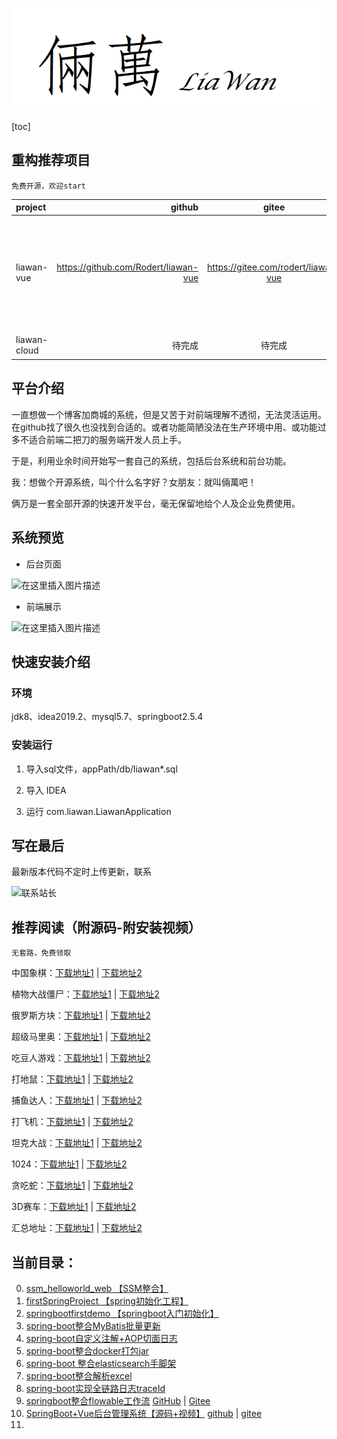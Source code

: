 ![logo](img/logo.png)

[toc]

## 重构推荐项目

`免费开源，欢迎start`

| project | github | gitee | mark | docs |
| :-----| ----: | :----: | :----: | :----: |
| liawan-vue | https://github.com/Rodert/liawan-vue | https://gitee.com/rodert/liawan-vue | SpringBoot+VUE版 | 免费提供完整搭建方案、及视频教程 |
| liawan-cloud | 待完成 | 待完成 | SpringCloud+VUE版 |  待完成  |

## 平台介绍

一直想做一个博客加商城的系统，但是又苦于对前端理解不透彻，无法灵活运用。在github找了很久也没找到合适的。或者功能简陋没法在生产环境中用、或功能过多不适合前端二把刀的服务端开发人员上手。

于是，利用业余时间开始写一套自己的系统，包括后台系统和前台功能。

我：想做个开源系统，叫个什么名字好？女朋友：就叫倆萬吧！

俩万是一套全部开源的快速开发平台，毫无保留地给个人及企业免费使用。
    
## 系统预览

- 后台页面

![在这里插入图片描述](https://img-blog.csdnimg.cn/f7ce87abf5f4409181ce0913edb66643.png)

- 前端展示

![在这里插入图片描述](https://img-blog.csdnimg.cn/f86587527c40452c98466db2fbe39e51.png)

## 快速安装介绍

### 环境

jdk8、idea2019.2、mysql5.7、springboot2.5.4

### 安装运行

1. 导入sql文件，appPath/db/liawan*.sql

2. 导入 IDEA

3. 运行 com.liawan.LiawanApplication



    
## 写在最后

最新版本代码不定时上传更新，联系

![联系站长](https://img-blog.csdnimg.cn/20210218233243678.jpg#pic_center)





## 推荐阅读（附源码-附安装视频）

`无套路，免费领取`



中国象棋：[下载地址1](https://javapub.blog.csdn.net/article/details/124503370) | [下载地址2](http://javapub.net.cn/project/game/chinese-chess-game.html)

植物大战僵尸：[下载地址1](https://javapub.blog.csdn.net/article/details/124238828) | [下载地址2](http://javapub.net.cn/project/game/plants-vs-zombies-game.html)

俄罗斯方块：[下载地址1](https://javapub.blog.csdn.net/article/details/124471774) | [下载地址2](http://javapub.net.cn/project/game/super-mario-game.html)

超级马里奥：[下载地址1](https://javapub.blog.csdn.net/article/details/124463555) | [下载地址2](http://javapub.net.cn/project/game/super-mario-game.html)

吃豆人游戏：[下载地址1](https://javapub.blog.csdn.net/article/details/124463461) | [下载地址2](http://javapub.net.cn/project/game/super-mario-game.html)

打地鼠：[下载地址1](https://javapub.blog.csdn.net/article/details/124463376) | [下载地址2](http://javapub.net.cn/project/game/super-mario-game.html)

捕鱼达人：[下载地址1](https://javapub.blog.csdn.net/article/details/123834030) | [下载地址2](http://javapub.net.cn/project/game/catch-fish-game.html)

打飞机：[下载地址1](https://javapub.blog.csdn.net/article/details/123699508) | [下载地址2](http://javapub.net.cn/project/game/super-mario-game.html)

坦克大战：[下载地址1](https://javapub.blog.csdn.net/article/details/123779963) | [下载地址2](http://javapub.net.cn/project/game/super-mario-game.html)

1024：[下载地址1](https://javapub.blog.csdn.net/article/details/123832950) | [下载地址2](http://javapub.net.cn/project/game/super-mario-game.html)

贪吃蛇：[下载地址1](https://javapub.blog.csdn.net/article/details/123833575) | [下载地址2](http://javapub.net.cn/project/game/super-mario-game.html)

3D赛车：[下载地址1](https://javapub.blog.csdn.net/article/details/124462822) | [下载地址2](http://javapub.net.cn/project/game/3d-racing-game.html)




汇总地址：[下载地址1](https://blog.csdn.net/qq_40374604/category_11788364.html) | [下载地址2](http://javapub.net.cn/category/%E5%B0%8F%E6%B8%B8%E6%88%8F/)



## 当前目录：

0. [ssm_helloworld_web 【SSM整合】](ssm_helloworld_web)
0. [firstSpringProject 【spring初始化工程】](firstSpringProject)
1. [springbootfirstdemo 【springboot入门初始化】](https://github.com/Rodert/SpringBoot-javapub/tree/main/springbootfirstdemo)
2. [spring-boot整合MyBatis批量更新](https://github.com/Rodert/SpringBoot-javapub/tree/main/spring-boot-mybatis)
3. [spring-boot自定义注解+AOP切面日志](https://github.com/Rodert/SpringBoot-javapub/tree/main/spring-boot-annotation )
4. [spring-boot整合docker打包jar](https://github.com/Rodert/SpringBoot-javapub/tree/main/spring-boot-docker)
5. [spring-boot 整合elasticsearch手脚架](https://github.com/Rodert/SpringBoot-javapub/tree/main/spring-boot-elasticsearch)
6. [spring-boot整合解析excel](https://github.com/Rodert/SpringBoot-javapub/tree/main/spring-boot-excel)
7. [spring-boot实现全链路日志traceId](https://github.com/Rodert/SpringBoot-javapub/tree/main/spring-boot-trace)
8. [springboot整合flowable工作流](https://github.com/Rodert/springboot-flowable)   [GitHub](https://github.com/Rodert/springboot-flowable) | [Gitee](https://gitee.com/rodert/springboot-flowable)
9. [SpringBoot+Vue后台管理系统【源码+视频】](https://gitee.com/rodert/liawan-vue) [github](https://github.com/Rodert/liawan-vue) | [gitee](https://gitee.com/rodert/liawan-vue)
10. 





